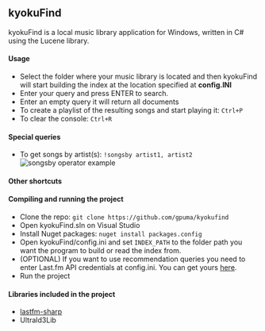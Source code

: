## kyokuFind

kyokuFind is a local music library application for Windows, written in C# using the Lucene library. 

#### Usage

- Select the folder where your music library is located and then kyokuFind will start building the index at the location specified at **config.INI**
- Enter your query and press ENTER to search.
- Enter an empty query it will return all documents
- To create a playlist of the resulting songs and start playing it: `Ctrl+P`
- To clear the console: `Ctrl+R`

#### Special queries
- To get songs by artist(s): `!songsby artist1, artist2`
![songsby operator example](https://imgur.com/ICwXY7R.gif)

#### Other shortcuts

#### Compiling and running the project

- Clone the repo: `git clone https://github.com/gpuma/kyokufind`
- Open kyokuFind.sln on Visual Studio
- Install Nuget packages: `nuget install packages.config`
- Open kyokuFind/config.ini and set `INDEX_PATH` to the folder path you want the program to build or read the index from.
- (OPTIONAL) If you want to use recommendation queries you need to enter Last.fm API credentials at config.ini. You can get yours [here](https://www.last.fm/api).
- Run the project

#### Libraries included in the project

- [lastfm-sharp](https://code.google.com/archive/p/lastfm-sharp/)
- UltraId3Lib
